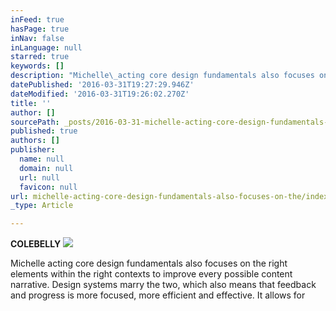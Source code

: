 ```yaml
---
inFeed: true
hasPage: true
inNav: false
inLanguage: null
starred: true
keywords: []
description: "Michelle\_acting core design fundamentals also focuses on the right elements within the right contexts to improve every possible content narrative. Design systems marry the two, which also means that feedback and progress is more focused, more efficient and effective. It allows for"
datePublished: '2016-03-31T19:27:29.946Z'
dateModified: '2016-03-31T19:26:02.270Z'
title: ''
author: []
sourcePath: _posts/2016-03-31-michelle-acting-core-design-fundamentals-also-focuses-on-the.md
published: true
authors: []
publisher:
  name: null
  domain: null
  url: null
  favicon: null
url: michelle-acting-core-design-fundamentals-also-focuses-on-the/index.html
_type: Article

---
```

**COLEBELLY**
![](https://the-grid-user-content.s3-us-west-2.amazonaws.com/ac8c3e86-3f27-4e6e-a064-f146b9d4b59b.jpg)

Michelle acting core design fundamentals also focuses on the right elements within the right contexts to improve every possible content narrative. Design systems marry the two, which also means that feedback and progress is more focused, more efficient and effective. It allows for
